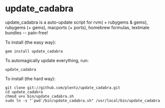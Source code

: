 # update_cadabra

update_cadabra is a auto-update script for rvm( + rubygems & gems), rubygems (+ gems), macports (+ ports), homebrew formulas, textmate bundles -- pain-free!

To install (the easy way):

	gem install update_cadabra

To automagically update everything, run:

	update_cadabra
	
To install (the hard way):

	git clone git://github.com/plentz/update_cadabra.git
	cd update_cadabra
	chmod u+x bin/update_cadabra.sh
	sudo ln -s "`pwd`/bin/update_cadabra.sh" /usr/local/bin/update_cadabra